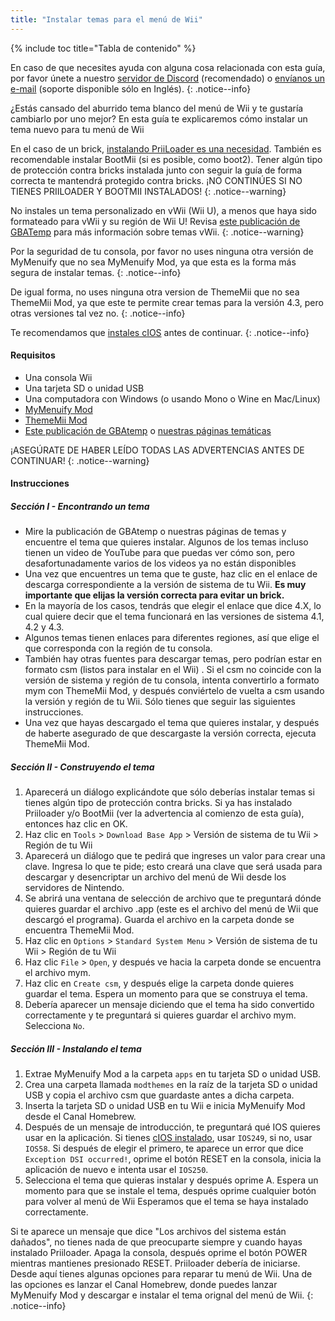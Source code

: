 ```yaml
---
title: "Instalar temas para el menú de Wii"
---
```


{% include toc title="Tabla de contenido" %}

En caso de que necesites ayuda con alguna cosa relacionada con esta guía, por favor únete a nuestro [servidor de Discord](https://discord.gg/b4Y7jfD) (recomendado) o [envíanos un e-mail](mailto:support@riiconnect24.net) (soporte disponible sólo en Inglés).
{: .notice--info}

¿Estás cansado del aburrido tema blanco del menú de Wii y te gustaría cambiarlo por uno mejor? En esta guía te explicaremos cómo instalar un tema nuevo para tu menú de Wii

En el caso de un brick, [instalando PriiLoader es una necesidad](priiloader). También es recomendable instalar BootMii (si es posible, como boot2). Tener algún tipo de protección contra bricks instalada junto con seguir la guía de forma correcta te mantendrá protegido contra bricks. ¡NO CONTINÚES SI NO TIENES PRIILOADER Y BOOTMII INSTALADOS!
{: .notice--warning}

No instales un tema personalizado en vWii (Wii U), a menos que haya sido formateado para vWii y su región de Wii U! Revisa [este publicación de GBATemp](https://gbatemp.net/threads/tutorial-installing-custom-themes-in-vwii.476012/) para más información sobre temas vWii.
{: .notice--warning}

Por la seguridad de tu consola, por favor no uses ninguna otra versión de MyMenuify que no sea MyMenuify Mod, ya que esta es la forma más segura de instalar temas.
{: .notice--info}

De igual forma, no uses ninguna otra version de ThemeMii que no sea ThemeMii Mod, ya que este te permite crear temas para la versión 4.3, pero otras versiones tal vez no.
{: .notice--info}

Te recomendamos que [instales cIOS](cios) antes de continuar.
{: .notice--info}

#### Requisitos

* Una consola Wii
* Una tarjeta SD o unidad USB
* Una computadora con Windows (o usando Mono o Wine en Mac/Linux)
* [MyMenuify Mod](/assets/files/MyMenuifyModv1.5.zip)
* [ThemeMii Mod](/assets/files/New_Thememii_MOD.rar)
* [Este publicación de GBAtemp](https://gbatemp.net/threads/wii-theme-team-creations-v2.336596/) o [nuestras páginas temáticas](https://rc24.xyz/goodies/themes/)

¡ASEGÚRATE DE HABER LEÍDO TODAS LAS ADVERTENCIAS ANTES DE CONTINUAR!
{: .notice--warning}

#### Instrucciones

##### Sección I - Encontrando un tema

* Mire la publicación de GBAtemp o nuestras páginas de temas y encuentre el tema que quieres instalar. Algunos de los temas incluso tienen un video de YouTube para que puedas ver cómo son, pero desafortunadamente varios de los videos ya no están disponibles
* Una vez que encuentres un tema que te guste, haz clic en el enlace de descarga correspondiente a la versión de sistema de tu Wii. **Es muy importante que elijas la versión correcta para evitar un brick.**
* En la mayoría de los casos, tendrás que elegir el enlace que dice 4.X, lo cual quiere decir que el tema funcionará en las versiones de sistema 4.1, 4.2 y 4.3.
* Algunos temas tienen enlaces para diferentes regiones, así que elige el que corresponda con la región de tu consola.
* También hay otras fuentes para descargar temas, pero podrían estar en formato csm (listos para instalar en el Wii) . Si el csm no coincide con la versión de sistema y región de tu consola, intenta convertirlo a formato mym con ThemeMii Mod, y después conviértelo de vuelta a csm usando la versión y región de tu Wii. Sólo tienes que seguir las siguientes instrucciones.
* Una vez que hayas descargado el tema que quieres instalar, y después de haberte asegurado de que descargaste la versión correcta, ejecuta ThemeMii Mod.

##### Sección II - Construyendo el tema

1. Aparecerá un diálogo explicándote que sólo deberías instalar temas si tienes algún tipo de protección contra bricks. Si ya has instalado Priiloader y/o BootMii (ver la advertencia al comienzo de esta guía), entonces haz clic en OK.
2. Haz clic en `Tools` > `Download Base App` > Versión de sistema de tu Wii > Región de tu Wii
3. Aparecerá un diálogo que te pedirá que ingreses un valor para crear una clave. Ingresa lo que te pide; esto creará una clave que será usada para descargar y desencriptar un archivo del menú de Wii desde los servidores de Nintendo.
4. Se abrirá una ventana de selección de archivo que te preguntará dónde quieres guardar el archivo .app (este es el archivo del menú de Wii que descargó el programa). Guarda el archivo en la carpeta donde se encuentra ThemeMii Mod.
5. Haz clic en `Options` > `Standard System Menu` > Versión de sistema de tu Wii > Región de tu Wii
6. Haz clic `File` > `Open`, y después ve hacia la carpeta donde se encuentra el archivo mym.
7. Haz clic en `Create csm`, y después elige la carpeta donde quieres guardar el tema. Espera un momento para que se construya el tema.
8. Debería aparecer un mensaje diciendo que el tema ha sido convertido correctamente y te preguntará si quieres guardar el archivo mym. Selecciona `No`.

##### Sección III - Instalando el tema

1. Extrae MyMenuify Mod a la carpeta `apps` en tu tarjeta SD o unidad USB.
2. Crea una carpeta llamada `modthemes` en la raíz de la tarjeta SD o unidad USB y copia el archivo csm que guardaste antes a dicha carpeta.
3. Inserta la tarjeta SD o unidad USB en tu Wii e inicia MyMenuify Mod desde el Canal Homebrew.
4. Después de un mensaje de introducción, te preguntará qué IOS quieres usar en la aplicación. Si tienes [cIOS instalado](cios), usar `IOS249`, si no, usar `IOS58`. Si después de elegir el primero, te aparece un error que dice `Exception DSI occurred!`, oprime el botón RESET en la consola, inicia la aplicación de nuevo e intenta usar el `IOS250`.
5. Selecciona el tema que quieras instalar y después oprime A. Espera un momento para que se instale el tema, después oprime cualquier botón para volver al menú de Wii Esperamos que el tema se haya instalado correctamente.

Si te aparece un mensaje que dice "Los archivos del sistema están dañados", no tienes nada de que preocuparte siempre y cuando hayas instalado Priiloader. Apaga la consola, después oprime el botón POWER mientras mantienes presionado RESET. Priiloader debería de iniciarse. Desde aquí tienes algunas opciones para reparar tu menú de Wii. Una de las opciones es lanzar el Canal Homebrew, donde puedes lanzar MyMenuify Mod y descargar e instalar el tema orignal del menú de Wii.
{: .notice--info}
